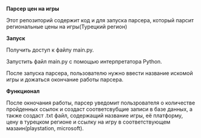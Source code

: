 **Парсер цен на игры**

Этот репозиторий содержит код и для запуска парсера, который парсит региональные цены на игры(Турецкий регион)

**Запуск**

Получить доступ к файлу main.py.

Запустить файл main.py с помощью интерпретатора Python.

После запуска парсера, пользователю нужно ввести название искомой игры и дожаться окончание работы парсера.

**Функционал**

После окночания работы, парсер уведомит пользрователя о количестве пройденных ссылок и создаст соответсвубщие записи в базе данных,
а также создаст .txt файл, содержащий название игры, её платформу, цену в турецком регионе и ссылку на игру в соответствующем мазаин(playstation, microsoft).
